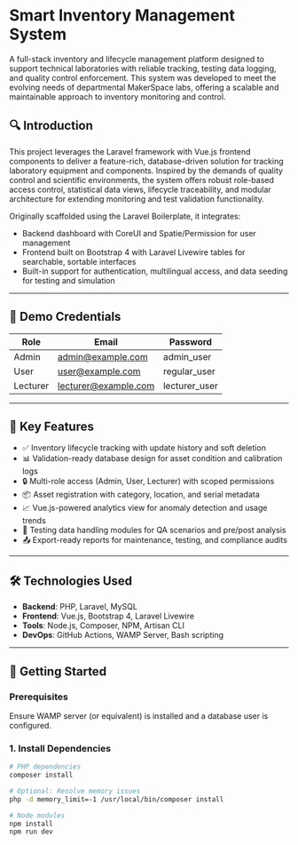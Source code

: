 # Smart Inventory Management System

A full-stack inventory and lifecycle management platform designed to support technical laboratories with reliable tracking, testing data logging, and quality control enforcement. This system was developed to meet the evolving needs of departmental MakerSpace labs, offering a scalable and maintainable approach to inventory monitoring and control.

## 🔍 Introduction

This project leverages the Laravel framework with Vue.js frontend components to deliver a feature-rich, database-driven solution for tracking laboratory equipment and components. Inspired by the demands of quality control and scientific environments, the system offers robust role-based access control, statistical data views, lifecycle traceability, and modular architecture for extending monitoring and test validation functionality.

Originally scaffolded using the Laravel Boilerplate, it integrates:
- Backend dashboard with CoreUI and Spatie/Permission for user management
- Frontend built on Bootstrap 4 with Laravel Livewire tables for searchable, sortable interfaces
- Built-in support for authentication, multilingual access, and data seeding for testing and simulation


---

## 👥 Demo Credentials

| Role     | Email               | Password       |
|----------|---------------------|----------------|
| Admin    | admin@example.com   | admin_user     |
| User     | user@example.com    | regular_user   |
| Lecturer | lecturer@example.com| lecturer_user  |

---

## 🎯 Key Features

- ✅ Inventory lifecycle tracking with update history and soft deletion
- 📊 Validation-ready database design for asset condition and calibration logs
- 🔒 Multi-role access (Admin, User, Lecturer) with scoped permissions
- 📦 Asset registration with category, location, and serial metadata
- 📈 Vue.js-powered analytics view for anomaly detection and usage trends
- 🧪 Testing data handling modules for QA scenarios and pre/post analysis
- 📤 Export-ready reports for maintenance, testing, and compliance audits

---

## 🛠 Technologies Used

- **Backend**: PHP, Laravel, MySQL
- **Frontend**: Vue.js, Bootstrap 4, Laravel Livewire
- **Tools**: Node.js, Composer, NPM, Artisan CLI
- **DevOps**: GitHub Actions, WAMP Server, Bash scripting

---

## 🚀 Getting Started

### Prerequisites
Ensure WAMP server (or equivalent) is installed and a database user is configured.

### 1. Install Dependencies

```bash
# PHP dependencies
composer install

# Optional: Resolve memory issues
php -d memory_limit=-1 /usr/local/bin/composer install

# Node modules
npm install
npm run dev
